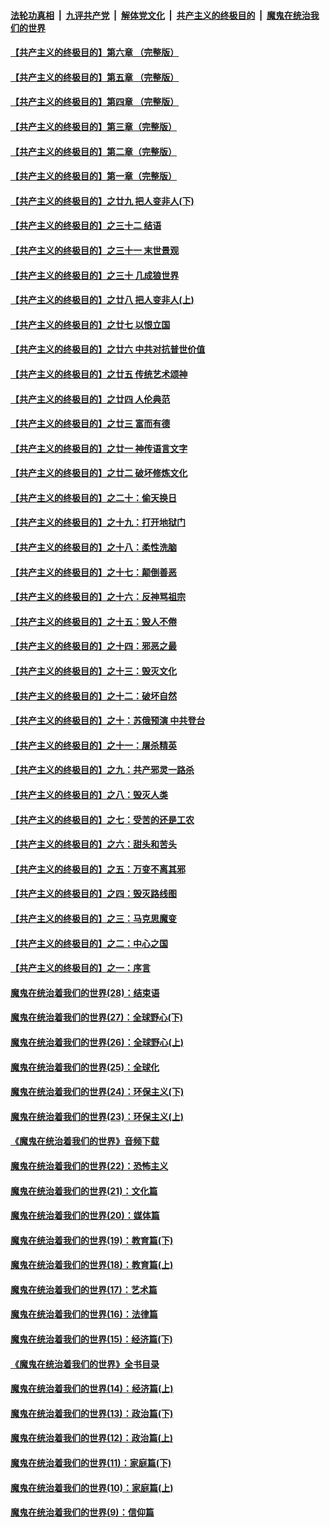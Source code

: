 ####  [法轮功真相](../../../../basic/blob/master/README.md?t=05261201) &nbsp;|&nbsp; [九评共产党](../../../../9ping.md/blob/master/README.md?t=05261201) &nbsp;|&nbsp; [解体党文化](../../../../jtdwh.md/blob/master/README.md?t=05261201)  &nbsp;|&nbsp; [共产主义的终极目的](../../../../gczydzjmd.md/blob/master/README.md?t=05261201) &nbsp;|&nbsp; [魔鬼在统治我们的世界](../../../../mgztzwmdsj.md/blob/master/README.md?t=05261201) 

#### [【共产主义的终极目的】第六章 （完整版）](../pages/nsc422/n11428913.md?t=05261201) 

#### [【共产主义的终极目的】第五章 （完整版）](../pages/nsc422/n11428912.md?t=05261201) 

#### [【共产主义的终极目的】第四章 （完整版）](../pages/nsc422/n11428907.md?t=05261201) 

#### [【共产主义的终极目的】第三章（完整版）](../pages/nsc422/n11428848.md?t=05261201) 

#### [【共产主义的终极目的】第二章（完整版）](../pages/nsc422/n11428831.md?t=05261201) 

#### [【共产主义的终极目的】第一章（完整版）](../pages/nsc422/n11417651.md?t=05261201) 

#### [【共产主义的终极目的】之廿九 把人变非人(下)](../pages/nsc422/n11344140.md?t=05261201) 

#### [【共产主义的终极目的】之三十二 结语](../pages/nsc422/n11360535.md?t=05261201) 

#### [【共产主义的终极目的】之三十一 末世景观](../pages/nsc422/n11351129.md?t=05261201) 

#### [【共产主义的终极目的】之三十 几成狼世界](../pages/nsc422/n11348280.md?t=05261201) 

#### [【共产主义的终极目的】之廿八 把人变非人(上)](../pages/nsc422/n11340492.md?t=05261201) 

#### [【共产主义的终极目的】之廿七 以恨立国](../pages/nsc422/n11336944.md?t=05261201) 

#### [【共产主义的终极目的】之廿六 中共对抗普世价值](../pages/nsc422/n11324785.md?t=05261201) 

#### [【共产主义的终极目的】之廿五 传统艺术颂神](../pages/nsc422/n11296396.md?t=05261201) 

#### [【共产主义的终极目的】之廿四 人伦典范](../pages/nsc422/n11296397.md?t=05261201) 

#### [【共产主义的终极目的】之廿三 富而有德](../pages/nsc422/n11283598.md?t=05261201) 

#### [【共产主义的终极目的】之廿一 神传语言文字](../pages/nsc422/n11263265.md?t=05261201) 

#### [【共产主义的终极目的】之廿二 破坏修炼文化](../pages/nsc422/n11245728.md?t=05261201) 

#### [【共产主义的终极目的】之二十：偷天换日](../pages/nsc422/n11238846.md?t=05261201) 

#### [【共产主义的终极目的】之十九：打开地狱门](../pages/nsc422/n11206376.md?t=05261201) 

#### [【共产主义的终极目的】之十八：柔性洗脑](../pages/nsc422/n11199994.md?t=05261201) 

#### [【共产主义的终极目的】之十七：颠倒善恶](../pages/nsc422/n11179782.md?t=05261201) 

#### [【共产主义的终极目的】之十六：反神骂祖宗](../pages/nsc422/n11166798.md?t=05261201) 

#### [【共产主义的终极目的】之十五：毁人不倦](../pages/nsc422/n11166792.md?t=05261201) 

#### [【共产主义的终极目的】之十四：邪恶之最](../pages/nsc422/n11150249.md?t=05261201) 

#### [【共产主义的终极目的】之十三：毁灭文化](../pages/nsc422/n11135227.md?t=05261201) 

#### [【共产主义的终极目的】之十二：破坏自然](../pages/nsc422/n11135214.md?t=05261201) 

#### [【共产主义的终极目的】之十：苏俄预演 中共登台](../pages/nsc422/n11118424.md?t=05261201) 

#### [【共产主义的终极目的】之十一：屠杀精英](../pages/nsc422/n11118442.md?t=05261201) 

#### [【共产主义的终极目的】之九：共产邪灵一路杀](../pages/nsc422/n11114139.md?t=05261201) 

#### [【共产主义的终极目的】之八：毁灭人类](../pages/nsc422/n11108503.md?t=05261201) 

#### [【共产主义的终极目的】之七：受苦的还是工农](../pages/nsc422/n11101809.md?t=05261201) 

#### [【共产主义的终极目的】之六：甜头和苦头](../pages/nsc422/n11096971.md?t=05261201) 

#### [【共产主义的终极目的】之五：万变不离其邪](../pages/nsc422/n11091285.md?t=05261201) 

#### [【共产主义的终极目的】之四：毁灭路线图](../pages/nsc422/n11086284.md?t=05261201) 

#### [【共产主义的终极目的】之三：马克思魔变](../pages/nsc422/n11061941.md?t=05261201) 

#### [【共产主义的终极目的】之二：中心之国](../pages/nsc422/n11047728.md?t=05261201) 

#### [【共产主义的终极目的】之一：序言](../pages/nsc422/n11086077.md?t=05261201) 

#### [魔鬼在统治着我们的世界(28)：结束语](../pages/nsc422/n10936246.md?t=05261201) 

#### [魔鬼在统治着我们的世界(27)：全球野心(下)](../pages/nsc422/n10928319.md?t=05261201) 

#### [魔鬼在统治着我们的世界(26)：全球野心(上)](../pages/nsc422/n10900318.md?t=05261201) 

#### [魔鬼在统治着我们的世界(25)：全球化](../pages/nsc422/n10788205.md?t=05261201) 

#### [魔鬼在统治着我们的世界(24)：环保主义(下)](../pages/nsc422/n10695307.md?t=05261201) 

#### [魔鬼在统治着我们的世界(23)：环保主义(上)](../pages/nsc422/n10688613.md?t=05261201) 

#### [《魔鬼在统治着我们的世界》音频下载](../pages/nsc422/n10635553.md?t=05261201) 

#### [魔鬼在统治着我们的世界(22)：恐怖主义](../pages/nsc422/n10614727.md?t=05261201) 

#### [魔鬼在统治着我们的世界(21)：文化篇](../pages/nsc422/n10597706.md?t=05261201) 

#### [魔鬼在统治着我们的世界(20)：媒体篇](../pages/nsc422/n10586579.md?t=05261201) 

#### [魔鬼在统治着我们的世界(19)：教育篇(下)](../pages/nsc422/n10564808.md?t=05261201) 

#### [魔鬼在统治着我们的世界(18)：教育篇(上)](../pages/nsc422/n10526970.md?t=05261201) 

#### [魔鬼在统治着我们的世界(17)：艺术篇](../pages/nsc422/n10499093.md?t=05261201) 

#### [魔鬼在统治着我们的世界(16)：法律篇](../pages/nsc422/n10485969.md?t=05261201) 

#### [魔鬼在统治着我们的世界(15)：经济篇(下)](../pages/nsc422/n10469975.md?t=05261201) 

#### [《魔鬼在统治着我们的世界》全书目录](../pages/nsc422/n10464261.md?t=05261201) 

#### [魔鬼在统治着我们的世界(14)：经济篇(上)](../pages/nsc422/n10457370.md?t=05261201) 

#### [魔鬼在统治着我们的世界(13)：政治篇(下)](../pages/nsc422/n10448270.md?t=05261201) 

#### [魔鬼在统治着我们的世界(12)：政治篇(上)](../pages/nsc422/n10444576.md?t=05261201) 

#### [魔鬼在统治着我们的世界(11)：家庭篇(下)](../pages/nsc422/n10440961.md?t=05261201) 

#### [魔鬼在统治着我们的世界(10)：家庭篇(上)](../pages/nsc422/n10435448.md?t=05261201) 

#### [魔鬼在统治着我们的世界(9)：信仰篇](../pages/nsc422/n10432159.md?t=05261201) 

